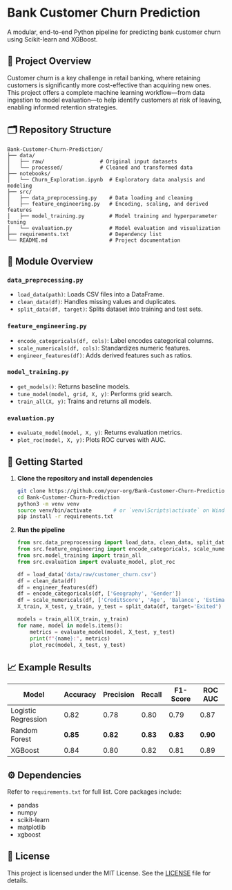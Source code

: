 
# Bank Customer Churn Prediction

A modular, end-to-end Python pipeline for predicting bank customer churn using Scikit-learn and XGBoost.

## 📖 Project Overview

Customer churn is a key challenge in retail banking, where retaining customers is significantly more cost-effective than acquiring new ones. This project offers a complete machine learning workflow—from data ingestion to model evaluation—to help identify customers at risk of leaving, enabling informed retention strategies.

## 🗂️ Repository Structure

```
Bank-Customer-Churn-Prediction/
├── data/  
│   ├── raw/                  # Original input datasets  
│   └── processed/            # Cleaned and transformed data  
├── notebooks/  
│   └── Churn_Exploration.ipynb  # Exploratory data analysis and modeling  
├── src/  
│   ├── data_preprocessing.py    # Data loading and cleaning  
│   ├── feature_engineering.py   # Encoding, scaling, and derived features  
│   ├── model_training.py        # Model training and hyperparameter tuning  
│   └── evaluation.py            # Model evaluation and visualization  
├── requirements.txt             # Dependency list  
└── README.md                    # Project documentation  
```

## 🔧 Module Overview

### `data_preprocessing.py`
- `load_data(path)`: Loads CSV files into a DataFrame.
- `clean_data(df)`: Handles missing values and duplicates.
- `split_data(df, target)`: Splits dataset into training and test sets.

### `feature_engineering.py`
- `encode_categoricals(df, cols)`: Label encodes categorical columns.
- `scale_numericals(df, cols)`: Standardizes numeric features.
- `engineer_features(df)`: Adds derived features such as ratios.

### `model_training.py`
- `get_models()`: Returns baseline models.
- `tune_model(model, grid, X, y)`: Performs grid search.
- `train_all(X, y)`: Trains and returns all models.

### `evaluation.py`
- `evaluate_model(model, X, y)`: Returns evaluation metrics.
- `plot_roc(model, X, y)`: Plots ROC curves with AUC.

## 🚀 Getting Started

1. **Clone the repository and install dependencies**

   ```bash
   git clone https://github.com/your-org/Bank-Customer-Churn-Prediction.git
   cd Bank-Customer-Churn-Prediction
   python3 -m venv venv
   source venv/bin/activate       # or `venv\Scripts\activate` on Windows
   pip install -r requirements.txt
   ```

2. **Run the pipeline**

   ```python
   from src.data_preprocessing import load_data, clean_data, split_data
   from src.feature_engineering import encode_categoricals, scale_numericals, engineer_features
   from src.model_training import train_all
   from src.evaluation import evaluate_model, plot_roc

   df = load_data('data/raw/customer_churn.csv')
   df = clean_data(df)
   df = engineer_features(df)
   df = encode_categoricals(df, ['Geography', 'Gender'])
   df = scale_numericals(df, ['CreditScore', 'Age', 'Balance', 'EstimatedSalary', 'Balance_Age_Ratio'])
   X_train, X_test, y_train, y_test = split_data(df, target='Exited')

   models = train_all(X_train, y_train)
   for name, model in models.items():
       metrics = evaluate_model(model, X_test, y_test)
       print(f"{name}:", metrics)
       plot_roc(model, X_test, y_test)
   ```

## 📈 Example Results

| Model               | Accuracy | Precision | Recall | F1-Score | ROC AUC |
|--------------------|----------|-----------|--------|----------|---------|
| Logistic Regression| 0.82     | 0.78      | 0.80   | 0.79     | 0.87    |
| Random Forest       | **0.85** | **0.82**  | **0.83** | **0.83** | **0.90** |
| XGBoost             | 0.84     | 0.80      | 0.82   | 0.81     | 0.89    |

## ⚙️ Dependencies

Refer to `requirements.txt` for full list. Core packages include:

- pandas
- numpy
- scikit-learn
- matplotlib
- xgboost

## 📄 License

This project is licensed under the MIT License. See the [LICENSE](LICENSE) file for details.

